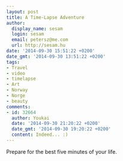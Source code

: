 ```yaml
---
layout: post
title: A Time-Lapse Adventure
author:
  display_name: sesam
  login: sesam
  email: petersz@me.com
  url: http://sesam.hu
date: '2014-09-30 15:51:22 +0200'
date_gmt: '2014-09-30 13:51:22 +0200'
tags:
- Travel
- video
- timelapse
- Art
- Norway
- Norge
- beauty
comments:
- id: 32664
  author: Youkai
  date: '2014-09-30 21:20:22 +0200'
  date_gmt: '2014-09-30 19:20:22 +0200'
  content: Indeed... :)
---
```


Prepare for the best five minutes of your life.
